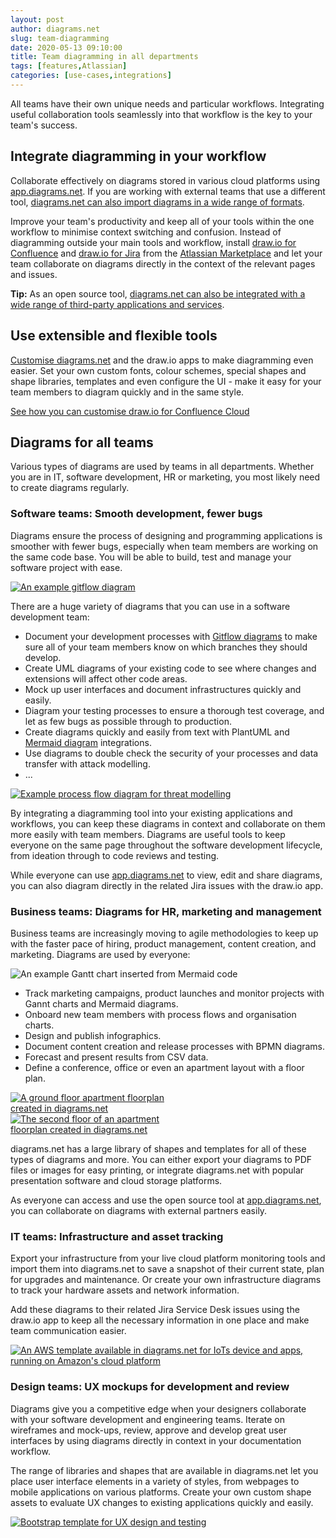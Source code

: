 ```yaml
---
layout: post
author: diagrams.net
slug: team-diagramming
date: 2020-05-13 09:10:00
title: Team diagramming in all departments
tags: [features,Atlassian]
categories: [use-cases,integrations]
---
```


All teams have their own unique needs and particular workflows. Integrating useful collaboration tools seamlessly into that workflow is the key to your team's success.

## Integrate diagramming in your workflow

Collaborate effectively on diagrams stored in various cloud platforms using [app.diagrams.net](https://app.diagrams.net). If you are working with external teams that use a different tool, [diagrams.net can also import diagrams in a wide range of formats](/blog/import-formats.html).

Improve your team's productivity and keep all of your tools within the one workflow to minimise context switching and confusion. Instead of diagramming outside your main tools and workflow, install [draw.io for Confluence](https://marketplace.atlassian.com/apps/1210933/draw-io-diagrams-for-confluence?hosting=cloud&tab=overview) and [draw.io for Jira](https://marketplace.atlassian.com/apps/1211413/draw-io-diagrams-for-jira?hosting=cloud&tab=overview) from the [Atlassian Marketplace](https://www.atlassian.com/software/marketplace) and let your team collaborate on diagrams directly in the context of the relevant pages and issues.

**Tip:** As an open source tool, [diagrams.net can also be integrated with a wide range of third-party applications and services](/integrations.html).

## Use extensible and flexible tools

[Customise diagrams.net](/doc/faq/diagram-editor-configuration.html) and the draw.io apps to make diagramming even easier. Set your own custom fonts, colour schemes, special shapes and shape libraries, templates and even configure the UI - make it easy for your team members to diagram quickly and in the same style.

[See how you can customise draw.io for Confluence Cloud](/doc/drawio-confluence-cloud.html)

## Diagrams for all teams

Various types of diagrams are used by teams in all departments. Whether you are in IT, software development, HR or marketing, you most likely need to create diagrams regularly.  

### Software teams: Smooth development, fewer bugs

Diagrams ensure the process of designing and programming applications is smoother with fewer bugs, especially when team members are working on the same code base. You will be able to build, test and manage your software project with ease.

[<img src="/assets/img/blog/gitflow-example.png" style="max-width:100%;height:auto;" alt="An example gitflow diagram">](https://app.diagrams.net/?lightbox=1&highlight=0000ff&edit=_blank&layers=1&nav=1&title=#Uhttps%3A%2F%2Fraw.githubusercontent.com%2Fjgraph%2Fdrawio-diagrams%2Fmaster%2Fblog%2Fgitflow-examples.drawio)

There are a huge variety of diagrams that you can use in a software development team:

* Document your development processes with [Gitflow diagrams](/blog/gitflow-diagram.html) to make sure all of your team members know on which branches they should develop.
* Create UML diagrams of your existing code to see where changes and extensions will affect other code areas.
* Mock up user interfaces and document infrastructures quickly and easily.
* Diagram your testing processes to ensure a thorough test coverage, and let as few bugs as possible through to production.
* Create diagrams quickly and easily from text with PlantUML and [Mermaid diagram](/blog/mermaid-diagrams.html) integrations.
* Use diagrams to double check the security of your processes and data transfer with attack modelling.
* ...

<a href="https://app.diagrams.net/?lightbox=1&highlight=0000ff&edit=_blank&layers=1&page=1&nav=1&title=threat-modelling.drawio#Uhttps%3A%2F%2Fraw.githubusercontent.com%2Fjgraph%2Fdrawio-diagrams%2Fmaster%2Fblog%2Fthreat-modelling.drawio"><img src="/assets/img/blog/threat-modelling-process-flow.png" style="max-width:100%;height:auto;" alt="Example process flow diagram for threat modelling"></a>

By integrating a diagramming tool into your existing applications and workflows, you can keep these diagrams in context and collaborate on them more easily with team members. Diagrams are useful tools to keep everyone on the same page throughout the software development lifecycle, from ideation through to code reviews and testing.

While everyone can use [app.diagrams.net](https://app.diagrams.net) to view, edit and share diagrams, you can also diagram directly in the related Jira issues with the draw.io app.

### Business teams: Diagrams for HR, marketing and management

Business teams are increasingly moving to agile methodologies to keep up with the faster pace of hiring, product management, content creation, and marketing. Diagrams are used by everyone:

<img src="/assets/img/blog/mermaid-gantt-example.png" style="max-width:100%;height:auto;" alt="An example Gantt chart inserted from Mermaid code">

* Track marketing campaigns, product launches and monitor projects with Gannt charts and Mermaid diagrams.
* Onboard new team members with process flows and organisation charts.
* Design and publish infographics.
* Document content creation and release processes with BPMN diagrams.
* Forecast and present results from CSV data.
* Define a conference, office or even an apartment layout with a floor plan.

[<img src="/assets/img/blog/floorplan-apartment-ground-floor.png" style="width=100%;max-width:300px;height:auto;" alt="A ground floor apartment floorplan created in diagrams.net">](https://app.diagrams.net/?lightbox=1&highlight=0000ff&edit=_blank&layers=1&nav=1&title=#Uhttps%3A%2F%2Fraw.githubusercontent.com%2Fjgraph%2Fdrawio-diagrams%2Fmaster%2Fblog%2Ffloorplan-apartment.drawio) [<img src="/assets/img/blog/floorplan-apartment-ground-floor.png" style="width=100%;max-width:300px;height:auto;" alt="The second floor of an apartment floorplan created in diagrams.net">]((https://app.diagrams.net/?lightbox=1&highlight=0000ff&edit=_blank&layers=1&nav=1&title=#Uhttps%3A%2F%2Fraw.githubusercontent.com%2Fjgraph%2Fdrawio-diagrams%2Fmaster%2Fblog%2Ffloorplan-apartment.drawio))

diagrams.net has a large library of shapes and templates for all of these types of diagrams and more. You can either export your diagrams to PDF files or images for easy printing, or integrate diagrams.net with popular presentation software and cloud storage platforms.

As everyone can access and use the open source tool at [app.diagrams.net](https://app.diagrams.net), you can collaborate on diagrams with external partners easily.  

### IT teams: Infrastructure and asset tracking

Export your infrastructure from your live cloud platform monitoring tools and import them into diagrams.net to save a snapshot of their current state, plan for upgrades and maintenance. Or create your own infrastructure diagrams to track your hardware assets and network information.

Add these diagrams to their related Jira Service Desk issues using the draw.io app to keep all the necessary information in one place and make team communication easier.

[<img src="/assets/img/blog/aws-iot-app-template.png" style="max-width:100%;height:auto;" alt="An AWS template available in diagrams.net for IoTs device and apps, running on Amazon's cloud platform">](https://app.diagrams.net?lightbox=1&highlight=0000ff&edit=_blank&layers=1&nav=1&title=Untitled%20Diagram.drawio#R7V1bV9s6Gv01PJZl%2Be5HSKDTGboWq5wzPTMvLGGLxKe2lfpSoL%2F%2BSL4ltmQiSGwZEHTRWHYsWXtrS%2Fo%2B6fOJsYgfP6dws%2F6KAxSd6FrweGIsT3QdaJ5O%2FqMpT1WKC%2BwqYZWGQX3RNuEm%2FI2ab9apRRigrHNhjnGUh5tuoo%2BTBPl5Jw2mKX7oXnaPo26uG7hCTMKNDyM29XsY5Ov6KXRnm%2F4vFK7WTc7A9qozMWwurp8kW8MAP%2BwkGRcnxiLFOK8%2BxY8LFNHKa%2Bol%2BP%2Fy19e%2FNuF%2Ff17%2Bfal%2F%2FoT%2B%2Fdn9VN3s8iVfaR8hRUl%2B3FvX4P6CUVHX19n3G5KwiHAR1I%2BdPzV1ucFhkpd4WOfkH8lvoZ1Y5MyCHp3qVi%2Bhf%2Bx0EwB7RO%2FRTegfO90E0L896OUP%2BgXcSWCOOrfXevlrOwUk%2F4xzXORRmKBFy1yNJK5SGIQEpwWOcErSEpyQ2jtf53FEjgD5%2BLAOc3SzgT6t1QfS6kjaPU7yuu0AvTmuK57elXBvQz%2FHjyvaTE%2FhQ2aerlJcbMosv5DWwz17Sz7e%2BhTMWxjl9EZ5in%2BgpnAnukF%2BLylhzu%2FDKOoV%2BhdK85A0pbMoXNH755hmB%2BujCN2XdyRPEiarq%2FJoaWh16XlZBDBbo6B%2BpAjeoegc%2Bj9oQZOgl3XNS1IA9NhryHtaAWibJtE0hGOUp0%2Fke%2FVddMuo7vPUtHeX0oSmPGzlgcherQ%2FrHW1wrDoR1pq0am%2B%2FbXfkQ930XtAMDaapoYCoWH2Iojv8cLFNOC8rrK1InOZrvMIJjK4wBagk2d8oz59qRsEix10KoiQ4o9pKDvEGJVXKZUgLXdGtzxLLtM5tsz3TKKneo67ZIkfL%2FwrcSOcA0xV67jrb4gOcogjm4a9urjyk6q9eUzHbIYahdYhhOFZDjOYmGS5SH9Xf2yJOahI%2B7VxWq%2BRgTobudXMCTU5bClX33BKqfc7Xc8xUHBPnmDMJx0wABDl2LBJYTH%2BvWNGwoqr6vawQoY97IH0O6kxshfEBGLuCGDu6TIwdhfHrMXY00XbsycTYVRhPgLEzMF%2BYBmNPYXwAxqLDOdc4xnDupeN8AOzucI9MPqcY6DeWN1FSbVmjmPViZh1lMno4s%2BweswS%2B4rqTkBEohTuAh7poL3aowh3UiwHWjKxAFgfZEAXZlAqyoUCeAmRNKsimAnkCkF2pkw6grICHgGyKgnwUI%2FKLx4aa3XUvWN40s453bXYsS0sOGo%2FoFDyzj0GfvT4Ix9L6PoiK2aP5IIAyXh5CC1EnhCPVeAmU9VJ8bcKBTdq09W6TNj1Bt%2BJedbAdU1AdXtpPmVpPh4A5STelLK7yeGlpr2Ol0Xjlhm40co%2Blv9Ci%2BoFII9JjeYI9lly3ua4slQeA7Ar72%2BSCrCyVh4Asao52DzVi8fsB1%2Bj2A57GrNEbuydQRtBD%2BCNsH5Nq6daVEfQQkEUnqK7cnkAZQacA2TsU5AErp%2BH2ltJ6ztRdwbs2eI5OINF1ltWYQ5pKKFvlISCLzvwOdpUcBrKArfJD4%2BiJTu4k46hse5OseRvHMQU0rzu7051XGrGB6WqnOgCO4ZKPnmt2t%2FwZhjuSTZtZZGdMs%2BKzMdq%2FC56jxzD%2Fq8mHfP4fvSepxepo%2BVhnUR48NQfTu2ct4Y0iI%2B1XBL0BsCW6X5G10zfLDJtb6cy2tJHH0gZ4RwQ%2BkHn7CTXR5kRTAqEO9SJa2jSCqwYWL9hMO81CFvEN26x%2F0egumdJdYyy%2B6r1CT8RXAbN1l6O8IBU7fNwNFkHYdnF2sbxYdrmlN1zbue6y%2FGH4Wsd8kBMRAlhGu8ahRYUTE8JqSLIbEgJobs8VfbyYEKwVmu0lt6ANRRYZBk3TnMX5cgiMIeR2I5MADuKyQOzF9WjG%2FDsAmhqLX%2BNQOj56rHn5uSb34dEDvSYIbLYFTgsga95lo7QoAAcB1F3ZALKmWzYEigJwEEDD8yQDyJplLQWgaAdoNQvypcHHWmNtBd8wfGYHPrsxiciCz2TXPDoKvmdaX08%2BHdORDCC7ntFVAIq2P1f2%2BNPUGfg8Bd8wfF2Loyd79GmyFpc%2FwpxUm66RZ89PdLsMx3mXkk%2BrvK2aHWzLyzoApigLf8O7NihoNxwrhZIaDrPatHfCROrkh%2FOs43f%2BUVoiP5ldTNtwnruYS4rcafdnGBoDMTA4GJtjWWhM1kJzU9x9ygdw3gHX%2FlnQqMFlzX6qADsjFwB787g9OW9mkOHlbJjgcJigcZigj8YEgcWENFQw1x6%2FK9E907yk%2BtV79evxIuTanAoGo1Uwb7Fd1bQIS5OmqVzhFMX0XpusoP8HZYURGEJqg4ekLDSUcxlsPEN%2BjvKCnoVBuAkzSnVygKKwvigjHSu9BU0MiyzGQdmo4015yzDxwyAMitK6X9A%2FBCySPb06b7KmRzFcJZDmEoU%2FC3hKPv1Jz6MkjMu86SVhdfCLJMK4yv1nEWbkvwQTwtBQ3Bp6RKkf5jAPcUKzjCIY%2B7jJt7o4zMKmNGV24ab8Iv0Dy8eOyVPgpgJIcXJanmWVFZEIWt4wLcpyN3UX0txStEnRGpHBRlpWZZn4C0fFhhQIlUUv601DWUYPfTLW2CJQVkpB%2FtwXqxDSyxJa%2FIqpJKFIaTEuHn20yVFRAVbWK%2FZ9iPzyG36xCQOYV98ua2CT4jCgPK%2FQqpAoC%2BYX0QZWdUhvcn8f%2BiE9DlCG0uq6GEdVgWFV9WFZxVmLYxGfNgQjhN3l2Ku67iPo7X494I3%2FRhtx2Vrfa2LqHK%2BJafK8JmC0YRdvvabSCaUTSiek6UTfMgLaYHUdobB44wlgjSUUvDW%2FSiiUUCihmI1Q7CzD2S8UY72aw2TdGEoolFAooZiRUBieJywUo%2B0%2BsViHmRIKJRRKKGZkorCALW6jMMcSCl6gGSUUSiiUUMxGKGyDa8zkTz3GMmY2Pm0lFEoolFDMUygc0xEfURhjCQVve48SCiUUSihmIxSuLT71aDYqHF8oTCUUSiiUUMxZKDyX6x7ljyjGco9a7IK2Mz%2FHacaAlD2EcQTbNcO71dyg5ZMaQilFpr72srsS%2Bd6kvyfMCuU23Scsg5ss3C5wzHKYtmtUjREB6u3X5r8uvl331gHHGcslZbGL4f4kLZKBBhc5XXS4wElCVLquud7CbvJ7SbM%2BX6VEv9H2XLMOvAtJezl30XgAs3W7g7xpnFe0sV1j0ndQxTWWdzjPcTzYehnSDCyPbCMZ1M9Ls4TZpnrQ%2B%2FCRlqNaB4vSC9IjlMth6U2yNdzQL8SP5JE361P4kJmnRVbmNdZ6S2sgBkyrAl0rpckwzHFZgjmj2R3YRVTX8AlxGr9imDDDfJySEQ%2Fp5W9p93vbZi6Lcr3oGRzONbPKaTjHrsdZrCGhVfTRuxzd440HuF2ONVowCotdBfEV34XlPgd6Z137ju5GkQf%2B7qSeZjgOKPcjyJYHbsuPy4q69aOwZMV4LX4g1G59G9vpO8N4liteo2%2F3UhydVjbrM%2F%2BOYEp3skzT2TTEeWedTYwCWpRbFKN0hRL%2FSSLtesEXAbtXZ9LBjc16Xy%2F8NVZsez3bEK0%2FaQRzzQ7BTJ2z7xpMSTDWa3d2%2FUXx6wB%2BPZLLEiJnWfBDHs%2BcrpDpGs8SYE8qZazb5yNHCNuDH%2BiFAW46Alk7xG3WFm9%2BYPSenxNZjfmzGUaYXCPppPhxTKQx%2FF3a1K%2Bos%2BCYgk%2FOmWfnune2c24ZpuRGlW4nNKYoSwHSHSytc4YCdKJb%2FsyxW%2BB2ASmqYnl%2B8Wl56H736lP3qoiSboihuw%2FdcRG4Y87lvZ79mDuZn3YAzFqPW97esCHuDqWtrZ0ZhvMy2g4MZN4rbTNDmq6adtf0DBzeurdp%2Bclan1t%2BlgPpvt%2FwM8zRA43Cu9eheCiXPdNaXuov47J1Zmjn1ofhMtyEt6saEHmk1ruDBUJq09v5kexfsVlbd8vw%2FxB%2BZnQdQZ%2FMS5hT3%2FtNniIYc84rsk9P9h8VWJVHJ6uRefkAxBpz4Ox5824LrGOhaQt9hl9EMCNkuEEw9deqAcyhAaAKkqyE5DZD6a%2BQzk0l6b5jdE2BbcBRWeR2WPfG8imBMV5ylj9Np%2Bzm0iEnX0Zs8mOeex%2BG2EEJU3D3CjW3R2S4B4xTbedHnxnfWd%2FKTXGX%2BWl4R5cn9Yl9nWIfZRnmnDou5%2Fnm8qVmLYDDUPrNm8sjGN8F8Pa%2BSOo2LSsop9ZbYyKfn6xr5hv6WZTrVRU550XOQX11JhxBMKNlyfxlHT5Dg%2BXhcYYaTsx9ODHV6MF4nuuSZ4YO6x%2B7%2BHZFEi4b7VAyLFGG9SlHDrPj5jO%2BvwVeJWF%2B5AVF1ENrmY7pvUxmFw4wAPu%2Btfcqs35d9dICJ3v9RdW8uETTMvUZb981jqKn4w8HlJ96H083ZcXPhaUOYFfCTMtRjsfv%2Bw1J%2BIL%2FKAWV7nxUbumpWRri%2FNandT8XP54le2OU84zj7jpMNu3bYVW%2FP62eNnU%2FF6Y6QDv1ZmQ3YJ1slbR%2BK6IjS%2BvHWpmcFpE8ebRBbz8PRx6b92ZMQjOXdXfRfcmju7Q%2B1kbSoqxSaaRrBmvzVDqX9UANWUgXOK6DcbDnvlb7p6YwnqrZ0v5ZfQuULNb3LadgbtN8l%2FVsbUemRC9wQtD8ffxplKLv%2FsHpTvXPk7%2FSDQCuuF9rO80aXZrVxGv%2BEy%2Bga1r%2F9TKmbDazjisVnmfW4Xn2cMzUwak1uOpKPt84zqiJNhy%2FU7pNtOF4L%2B3sZ2incwedk%2B4%2Fdjm%2BJd4GHUXF901FowkaI42IQw6kK%2FgDsXy8xGlcx%2F9UmwjkDyIjAtLtfYuJ1CVSdDw5u7k963W6eER%2BFWb2Kw5QNIXAfviVUBPMZHqz8nlZVlkf0jcUwbyM7rx9af0CZkVpON2%2BxJ67kVHGGOH8QvPeI4XvI4Ty2xgmcIXicWPM7Z8pzU09PdYp9Q1lk%2Bwh5LNwwPz55lmYUfaRrjy9TXCO7jCWO17taqkBZE%2BWPNYzpTN0U%2BF%2B6hmF1t21bGmsjWXSYD8e619hQ6Uo9Gpk3G4vYDcNTRp6rH%2FBUugNxVN0erv2AE87p8WPtajbCj9B%2FAyL%2B%2BKZSfFjLdSOwk8QP4v%2FKsJJ8WMNva7CTxA%2F2%2BUFCp0WP9Y%2B6in8hiYPoBeA3%2BK%2B82VaAIcXnjNhRMg07CudhqnFa3Mwbrez4mE%2BS9npzpgbTc3rmBtd1qczrd2GtTcy%2FKX1uBmsIb%2BiNbxrLteOUnO6qXd8YVrf1MDGH29KtFtxzQj26BXXvq3huZrbir22X%2BwFeLv%2FPSy8juH15K7YwWIkr9J5L3WfwKRd%2Fr4%2FYyJK%2FPRpk6OgjK0nxsH3xCbW3DQX8esuJO2Jn80Jqj5xzfFehfzOxK%2Bmx5z4ynuvrFK%2Ft6F%2BM6QTay96E%2FJncaNnT1x3rK3mHQrgwMsN5dU6a2FRAvh2BHB2dGLtPW9CAE2DtRpMXHMCZoO3L38DbzqSVutAwOSg5G%2B28jc7OgkYU%2BZo%2BzM8dqHDxDUnYDh48%2FIHBkCSV%2BsCRgclf3OVv%2FnRScCaMsfRn2HLn%2F4CAdPB2xdAc26MFTA6KAGcrQDOjk4C1hQpAggMs7e4zpE%2B4hMwFbx9wXPmxlABM4MSvNkK3tzopAvYT%2BYheLrDe4HtxLUlYB5485JXATgnjgqYFpTkzVXy5kcnAZvJPCTPcqQLnoBB4O0LnjE3hgqYEpTgzVbwZkcnARvJPATPtmcwxhMwAbx9ybPnxlEBY4KSvNlK3mR0IocppvFd2nOf6VNXwYiMi38A)

### Design teams: UX mockups for development and review

Diagrams give you a competitive edge when your designers collaborate with your software development and engineering teams. Iterate on wireframes and mock-ups, review, approve and develop great user interfaces by using diagrams directly in context in your documentation workflow.

The range of libraries and shapes that are available in diagrams.net let you place user interface elements in a variety of styles, from webpages to mobile applications on various platforms. Create your own custom shape assets to evaluate UX changes to existing applications quickly and easily.

[<img src="/assets/img/blog/bootstrap-template.png" style="max-width:100%;height:auto;" alt="Bootstrap template for UX design and testing">](https://app.diagrams.net/?lightbox=1&highlight=0000ff&edit=_blank&layers=1&nav=1&title=bootstrap.drawio#R7Z3bUuO4FoafZV%2FkslM%2B5nAJIfR0FdBUB2YuKcVWEk3blrFlCPP0e0k%2BYEdK50BsJxC6CmJZli19a0lavxV1xxz5y%2B8RChe31MVex9DcZce86hhGf9CD3zzhLU2wTDNNmEfETZP094QJ%2BQ9niVqWmhAXx5WMjFKPkbCa6NAgwA6rpKEooq%2FVbDPqVe8aojmWEiYO8vLUrv2e%2Fg9x2SJNHxi99%2FS%2FMJkv8nvrvWF6Zoqc3%2FOIJkF2x45hzsRPetpHeVlZVeMFculrKckcd8xRRClLP%2FnLEfZ44%2BYNl1%2FH3vKn7ZiXC%2BZ7cKDDR3H6es3F%2BjYXQ%2B0iHLDy7daVZ7r9HhogPLNc2xnq%2BrfsBi%2FIS%2FIbrN6xdLui8hocuCheYDc7gDMhz%2B8v59zCulNokJjBx24kgF%2FOiOeNqEcjUahpiB9%2BIYvob5yfCWgApVy%2BLgjDkxA5vMhXKAXSBKPifjMasMwOdSM7LhWviR9IRx6ZB5DmQAPhSNlieRPgiOFlKSlrwe%2BY%2BphFb5AlO2tlSDNn6WeHr%2B92p%2Bt2lrgoGV1%2BHcqsfV6U%2FE4MPmTQtgRoSABH1A9R8LYfxzKmDIaS0GbeVSBD8bMCzlqDWma01m43Q6tiaYiKKVG5xzQEEo04V2H9SnQrZLLeDjIDBBLMf2VNY2pN0FmukCnTMoZds98UMUsiNrAOTivDFWUOMJDRzWb7oNsTk7kzpkrHp3VlaIaCl54NwhH2ECMv1ZFcBTG7%2Fz0l8OjFzb%2BZ1X7326BaAp3NYswkIyhqsZ9d2JJd%2FE0orwcN4iPtYtt0ZMOy3p227Mz2oKurjKMWZ%2B5J0KzDz2uOzJntXVF9QWfuS3YxYVCLmBHnWJ25Kce1NENhAc3NmAYyGswYdGNfHYyt91VgNK3ba6w%2FHcrT2YhCC%2B85n%2F00bIbWoKsa7BqFk4swJTo3dA4JPxP2xfnomjVUT0eaJdSAyrIyG7ElZtD%2BrvjZqKXUoZkMetXxvhBISlBMUyma1EJElk1MeFZDk9W6vM1LJp01lmEppnwa%2F7fllO%2FD%2FrD7YFKBIPuFaSgQGPUgkDWSh0XiTwNE%2BHUemnKN%2BrBeggJnwRu%2FQrFXMnkPz1iTPPQqkEItLiPRmpISdVkDGUVwB0P7N4kZhb%2FUJfAHStZcFJJpws8hB37NIOL0SEx4AgnSLHiOYyYuh0986v%2BcIL8Lf6%2FAGZz0QeCcR%2Fg5cBD47RPexDRiqMNfNaAX4vJPiL0XAtVMYl7KXeJ5yM%2BLcYVXZQcBmS7gT%2BKxiDgExwLJgjiJx0vjo%2BL7vbu12dj67ldlXisWyE2IOMi7yJIZDQ8onn7YTntb2umgFjuVNZnLhDFuQfUPqmUEPbn%2FN68Gl6OrhkL%2BHTi%2Blc5WsA3%2B0Lt8MMZfMZpvvRVjqCfG12Xxpz3r2K0P%2BATINa0V5rKw84D9EKqC%2BXCA%2FLpevKi9XA6f1k38Vnr9TLm9EUfCoDa%2FCZWN5qMvNHVT7t0NVe9u1NK7y0rQY%2BBQoIkZ5qP2h6SHQ0VQm9jpq4FVry2YikBr0NyUUlaOJsn0X97SZ4fcmmGxzqYVh8wLLTH8Cy7JAoGOYT9Oxr%2Berh9vbp7uLm7HnTysbMs1T8MvDUUn25xfGrIi9SOIoS6QNnmLGeaB1d8oImha26KFbV015xmlbVKht%2B7V5sHp9YabXVJXiyd14JPlKwlS3v4QA6Ng7q0VcdetHXEJ50Qob%2FqYJrySK81asNcVIuLWC7L%2BuJptd50xV%2FYKTn3ZzRROVgckWeC6xXHMlzKex77t%2B8lhq2OfLIllY59y4Ptfhy84NZdINEXx8YKlLcAvw1QoYjwFOU4SIz8pEkhFZtNcwEHimPjiEjdxiMjLR93nhCtlUw8FLmFEyG5hhHAMzU4S3ne%2FUC8JGWLiwMUeDiAfvyd7TnhM5NAoggwkL47GQkHDxbM8J0K686mHY0ZSGW%2Fp4JAlES8nFmEfv5ZOHYQdJEp3kpDAA2Vhl5D0woi%2BEBfnuaE2xCPpM8SJCB25XghXeiEq1w0CReIQJJ4eBqY0KzyNB%2FVAKCB%2B9uipkBfzsx6a0khUWNRAVEgczpI54pLhmCcvUJr4zNcs%2ByLkzXKlGmZRnCgEL0PMayRwQEMEvEsU8qPQHj0yTbHCiBlC86XP5IjyYkDAUECn5TLBxTAw4xWE1qdF%2FrRFArIQ4jfxxV0LOLzqJBCGwuubpfKa%2B2hJeHSrQbDrYJRdAlXBkUil3H5yq6F%2BIJ4lMw6h3sZx4sMTIfF85Uy5ohrhECwesgjZtVkJRV4gvHmil08L1ApqG12YqZgrKKd6Nc31ZLn0PNfbaa6nGIIanOvJeuZ5rqee6w3bm%2BvJAqQ6MC5ND9LT49uLHzfqU%2Fe%2Ffl7%2FuBk%2FjX7e3t%2BMH8Z348lEnfPu8fZp8jgaQYanh18XV%2BM1%2BZp%2Blsn45mZSoyCwaoj5OLLTuKEeKFZGk4r9N9IL2Su9kKkpFmhail5Ir2cUkWXZIprRHt7CtkeOkwpqbMV3hhoMamRRduynqy46BtRWu0%2FiRRNTvVPX8GzFxMAcNqXh5QLieWIgYdKrnHqaPDHQFZjsOijJSusDGCdEjCia4%2FNrkD9ytI%2Bp2zRl0bV4FalNnAjjRpYYnF6nuUqx3V5TVmXPvWYaKhlH1GvKuusEB1zwEgLpd2jN8Nx1bj9T6SlWATTYc8oK1APlY%2BAtCiCA8IU6fFiYzgI7v6d0uY2guA6dWIJ8T2OSuXIuSslIDx%2F8reDrm7IrWjI9vQ5tw5QFqFsU%2Fcb8y1mQfIWhpqwOhpuifPNEYQ7bhCkLVVc45i1VJ8nP5Y19vU2Asg5zTQIUOAR5Z2%2FcA6bZJkzV8rgw9N7OJPcgabdI0pLFmIl4gXyWRncMD9udqlpbfFUzBwNFkTDGEre1riNtD5F9%2FaNkDnWEiYeA1DuiCWm%2Bl0eJ0R1%2B3XOfgM3dpNSe6%2FtJtS5gDy6Hdl8mVvAXZLPnXiXd2Ftva7AZsfp1Ux2It1BpPooXuYRm3wzax2mPaD%2B6VedsM8CwZOXmF%2BZf6Txi%2F7Qvr8fayfmngrJq18F6KMuKznmYlD2x1UjRknWbK%2Brw1X5H7Ivj64uRZZ6aL6o49xvzRdXao7MvSr7YZqBvqVbPuHx585H6YfE99tPyQwXj5uassphz9kOFH7Yp09iyTPOAl7UpbB92w8q2yafjhgrEqr2d6kEsKzgT9CJWKRZbAjRMW1628ZFOt%2BVFbwPVNx8b2%2B7clrWfEQqcw28VtQfU8lqcVkgZ%2BhaoGvuOsS1rODDuYXYSrnh1aRvW6NhcsdffArAq8KgHsCz11MXzVLY1tAcykAa3NbRlWeYEtzUs7OoUtzW0ZdXl1Lc13J3HUW1raMv6yHlbw8%2B4reHH7bTVbQ1tWSP6mtsa7sDx62xraMvq0ifa1vDYkdexrSEcvv%2B3cWn2qPjP%2Bczx%2FwE%3D)
